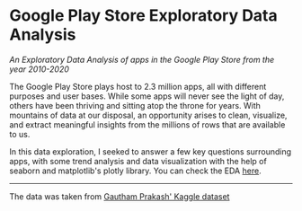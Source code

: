 # Google Play Store Exploratory Data Analysis
*An Exploratory Data Analysis of apps in the Google Play Store from the year 2010-2020*

The Google Play Store plays host to 2.3 million apps, all with different purposes and user bases. While some apps will never see the light of day, others have been thriving and sitting atop the throne for years. With mountains of data at our disposal, an opportunity arises to clean, visualize, and extract meaningful insights from the millions of rows that are available to us.

In this data exploration, I seeked to answer a few key questions surrounding apps, with some trend analysis and data visualization with the help of seaborn and matplotlib's plotly library. You can check the EDA [here]().

---
The data was taken from [Gautham Prakash' Kaggle dataset](https://www.kaggle.com/gauthamp10/google-playstore-apps)
